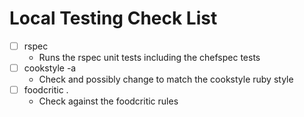 # Local Testing Check List

- [ ] rspec
  - Runs the rspec unit tests including the chefspec tests
- [ ] cookstyle -a
  - Check and possibly change to match the cookstyle ruby style
- [ ] foodcritic .
  - Check against the foodcritic rules
